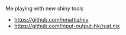 Me playing with new shiny tools

- https://github.com/nmattia/niv
- https://github.com/input-output-hk/rust.nix